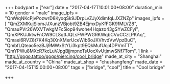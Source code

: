 +++
bodypart = ["ear"]
date = "2017-04-17T10:01:00+08:00"
duration_min = 10
gender = "male"
image_ipfs = "QmWqNKcPjvPozwrD8KyoqSk9JDrpLvZJyXdimfqLJXZNZp"
images_ipfs = [  "QmZXMKujSiomJJXunzVBjobt9ZB4EjmxDyKfFGK9fMLVZ8",
  "QmauPVr26WXVTwkgMFc5iop94wohe4Hqazo43gSYwZCFyi",
  "QmXPKUJktwFnCW9CL8qttJQLsFWPWGRKWqbCVuCCzLPKAq",
  "Qmaei6RVZ8t7K4Kq3iXnXMerUceWib6oJXVhvdVwVpzBuC",
  "QmbfLQteao5ezBJj9MWxStYLi3kpt9EQkMufUoj4DPVmTT",
  "QmYPWu8MXcR7kcLuVJpgBjjmpnoTsUocXvUtjmwSNf7Tom",
]
link = "http://gogo.tattoo/gogo/piercing/cool_bridge"
made_at_city = "Shanghai"
made_at_country = "China"
made_at_shop = "chushangfeng"
made_date = "2017-04-15T15:00:00+08:00"
tags = ["bridge", "cool"]
title = "Cool bridge"

+++
